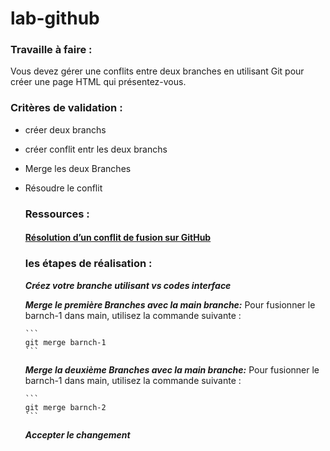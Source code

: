 # lab-github

### Travaille à faire : 
Vous devez gérer une conflits entre deux branches en utilisant Git pour créer une page HTML qui présentez-vous.
### Critères de validation : 
- créer deux branchs 
- créer conflit entr les deux branchs 
- Merge les deux Branches 
- Résoudre le  conflit
  ### Ressources :
   #### [Résolution d’un conflit de fusion sur GitHub](https://docs.github.com/fr/pull-requests/collaborating-with-pull-requests/addressing-merge-conflicts/resolving-a-merge-conflict-on-github)
 
  ### les étapes de réalisation :

   
    ***Créez votre branche utilisant vs codes interface***

    ***Merge le première Branches avec la main branche:***
      Pour fusionner le barnch-1 dans main, utilisez la commande suivante :


      ```
      git merge barnch-1
      ```

    ***Merge la  deuxième  Branches avec la main branche:***
      Pour fusionner le barnch-1 dans main, utilisez la commande suivante :


      ```
      git merge barnch-2
      ```
    ***Accepter le changement***
